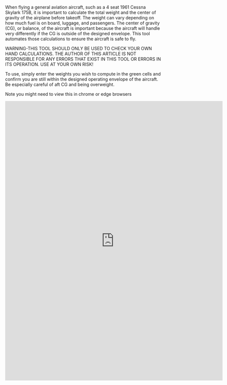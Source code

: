 <!--
.. title: Weight and Balance Calculations for a Cessna 175
.. slug: weight-balance-cessna-175
.. date: 2015-12-29 00:00:00 UTC-08:00
.. tags: aviation
.. category: aviation
.. link: 
.. description: A tool to easily check the weight and balance of your Cessna 175
.. type: text
-->

When flying a general aviation aircraft, such as a 4 seat 1961 Cessna Skylark 175B, it is important to calculate the total weight and the center of gravity of the airplane before takeoff. The weight can vary depending on how much fuel is on board, luggage, and passengers. The center of gravity (CG), or balance, of the aircraft is important because the aircraft will handle very differently if the CG is outside of the designed envelope. This tool automates those calculations to ensure the aircraft is safe to fly.

WARNING-THIS TOOL SHOULD ONLY BE USED TO CHECK YOUR OWN HAND CALCULATIONS. THE AUTHOR OF THIS ARTICLE IS NOT RESPONSIBLE FOR ANY ERRORS THAT EXIST IN THIS TOOL OR ERRORS IN ITS OPERATION. USE AT YOUR OWN RISK!

To use, simply enter the weights you wish to compute in the green cells and confirm you are still within the designed operating envelope of the aircraft. Be especially careful of aft CG and being overweight.

Note you might need to view this in chrome or edge browsers  

<iframe width="700" height="900" frameborder="0" scrolling="no" src="https://onedrive.live.com/embed?resid=2DAE54F5236205EE%2122835&authkey=%21AEedrfETUwweyAM&em=2&wdAllowInteractivity=False&wdHideGridlines=True&wdHideHeaders=True&wdDownloadButton=True&wdInConfigurator=True"></iframe>  

